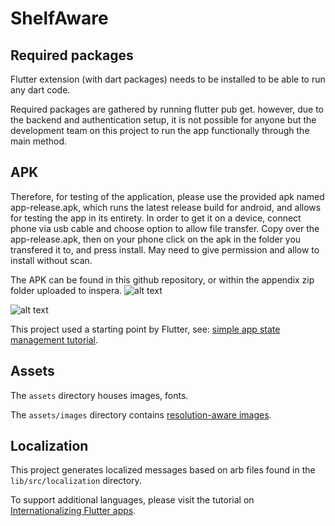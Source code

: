 # ShelfAware

## Required packages
Flutter extension (with dart packages) needs to be installed to be able to run any dart code.

Required packages are gathered by running flutter pub get. however, due to the backend and authentication setup, it is not possible for anyone but the development team on this project to run the app functionally through the main method.

## APK
Therefore, for testing of the application, please use the provided apk named app-release.apk, which runs the latest release build for android, and allows for testing the app in its entirety.
In order to get it on a device, connect phone via usb cable and choose option to allow file transfer. Copy over the app-release.apk, then on your phone click on the apk in the folder you transfered it to, and press install. May need to give permission and allow to install without scan.

The APK can be found in this github repository, or within the appendix zip folder uploaded to inspera.
![alt text](image-1.png)

![alt text](image-2.png)

This project used a starting point by Flutter, see:
[simple app state management
tutorial](https://flutter.dev/to/state-management-sample).


## Assets

The `assets` directory houses images, fonts.

The `assets/images` directory contains [resolution-aware
images](https://flutter.dev/to/resolution-aware-images).

## Localization

This project generates localized messages based on arb files found in
the `lib/src/localization` directory.

To support additional languages, please visit the tutorial on
[Internationalizing Flutter apps](https://flutter.dev/to/internationalization).
